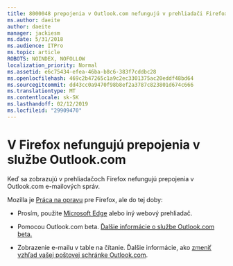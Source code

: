 ```yaml
---
title: 8000048 prepojenia v Outlook.com nefungujú v prehliadači Firefox
ms.author: daeite
author: daeite
manager: jackiesm
ms.date: 5/31/2018
ms.audience: ITPro
ms.topic: article
ROBOTS: NOINDEX, NOFOLLOW
localization_priority: Normal
ms.assetid: e6c75434-efea-46ba-b8c6-383f7cddbc28
ms.openlocfilehash: 469c2b47265c1a9c2ec3301375ac20eddf48bd64
ms.sourcegitcommit: dd43cc0a9470f98b8ef2a3787c823801d674c666
ms.translationtype: MT
ms.contentlocale: sk-SK
ms.lasthandoff: 02/12/2019
ms.locfileid: "29909470"
---
```

# <a name="links-in-outlookcom-dont-work-in-firefox"></a>V Firefox nefungujú prepojenia v službe Outlook.com

Keď sa zobrazujú v prehliadačoch Firefox nefungujú prepojenia v Outlook.com e-mailových správ.
  
Mozilla je [Práca na opravu](https://go.microsoft.com/fwlink/p/?linkid=2001502&amp;clcid=0x409) pre Firefox, ale do tej doby: 
  
- Prosím, použite [Microsoft Edge](https://go.microsoft.com/fwlink/p/?linkid=2001503&amp;clcid=0x409) alebo iný webový prehliadač. 
    
- Pomocou Outlook.com beta. [Ďalšie informácie o službe Outlook.com beta.](https://go.microsoft.com/fwlink/p/?linkid=874356&amp;clcid=0x409)
    
- Zobrazenie e-mailu v table na čítanie. Ďalšie informácie, ako [zmeniť vzhľad vašej poštovej schránke Outlook.com](https://go.microsoft.com/fwlink/p/?linkid=2001401&amp;clcid=0x409).
    

